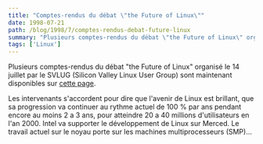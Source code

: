 ```yaml
---
title: "Comptes-rendus du débat \"the Future of Linux\""
date: 1998-07-21
path: /blog/1998/7/comptes-rendus-debat-future-linux
summary: "Plusieurs comptes-rendus du débat \"the Future of Linux\" organisé le 14 juillet par le SVLUG (Silicon Valley Linux User Group) sont maintenant disponibles sur cette page."
tags: ['Linux']
---
```


<P>
Plusieurs comptes-rendus du débat "the Future of Linux" organisé le 14 juillet
par le SVLUG (Silicon Valley Linux User Group) sont maintenant disponibles
sur <A HREF="http://svlug.org/events/future-199807-reviews.shtml">cette
page</A>.
</P>

<P>
Les intervenants s'accordent pour dire que l'avenir de Linux est brillant,
que sa progression va continuer au rythme actuel de 100 % par ans pendant
encore au moins 2 a 3 ans, pour atteindre 20 a 40 millions d'utilisateurs en
l'an 2000. Intel va supporter le développement de Linux sur Merced.
Le travail actuel sur le noyau porte sur les machines multiprocesseurs
(SMP)...
</P>


